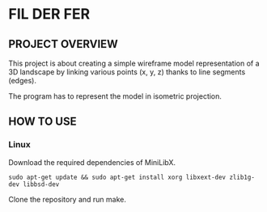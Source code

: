 # FIL DER FER

## PROJECT OVERVIEW

This project is about creating a simple wireframe model representation of a 3D landscape by linking various points (x, y, z) thanks to line segments (edges).

The program has to represent the model in isometric projection.

## HOW TO USE

### Linux

Download the required dependencies of MiniLibX.

```
sudo apt-get update && sudo apt-get install xorg libxext-dev zlib1g-dev libbsd-dev

```

Clone the repository and run make.

